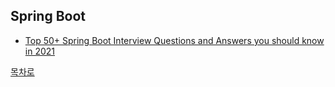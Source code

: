 ## Spring Boot
* [Top 50+ Spring Boot Interview Questions and Answers you should know in 2021](https://github.com/smpark1020/tech-interview/tree/master/Spring%20Boot/Top%2050%2B%20Spring%20Boot%20Interview%20Questions%20and%20Answers%20you%20should%20know%20in%202021)

[목차로](https://github.com/smpark1020/tech-interview#%EB%AA%A9%EC%B0%A8)
